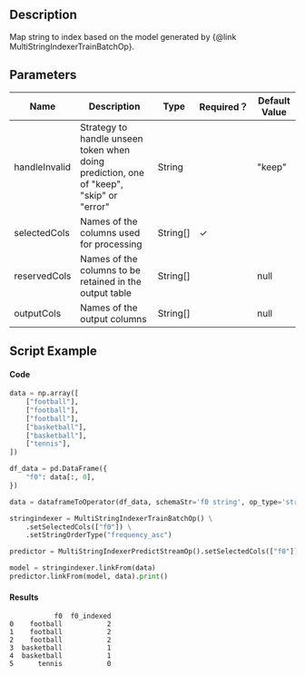## Description
Map string to index based on the model generated by {@link MultiStringIndexerTrainBatchOp}.

## Parameters
| Name | Description | Type | Required？ | Default Value |
| --- | --- | --- | --- | --- |
| handleInvalid | Strategy to handle unseen token when doing prediction, one of "keep", "skip" or "error" | String |  | "keep" |
| selectedCols | Names of the columns used for processing | String[] | ✓ |  |
| reservedCols | Names of the columns to be retained in the output table | String[] |  | null |
| outputCols | Names of the output columns | String[] |  | null |


## Script Example
#### Code
```python
data = np.array([
    ["football"],
    ["football"],
    ["football"],
    ["basketball"],
    ["basketball"],
    ["tennis"],
])

df_data = pd.DataFrame({
    "f0": data[:, 0],
})

data = dataframeToOperator(df_data, schemaStr='f0 string', op_type='stream')

stringindexer = MultiStringIndexerTrainBatchOp() \
    .setSelectedCols(["f0"]) \
    .setStringOrderType("frequency_asc")

predictor = MultiStringIndexerPredictStreamOp().setSelectedCols(["f0"]).setOutputCols(["f0_indexed"])

model = stringindexer.linkFrom(data)
predictor.linkFrom(model, data).print()
```

#### Results

```
           f0  f0_indexed
0    football           2
1    football           2
2    football           2
3  basketball           1
4  basketball           1
5      tennis           0
```

